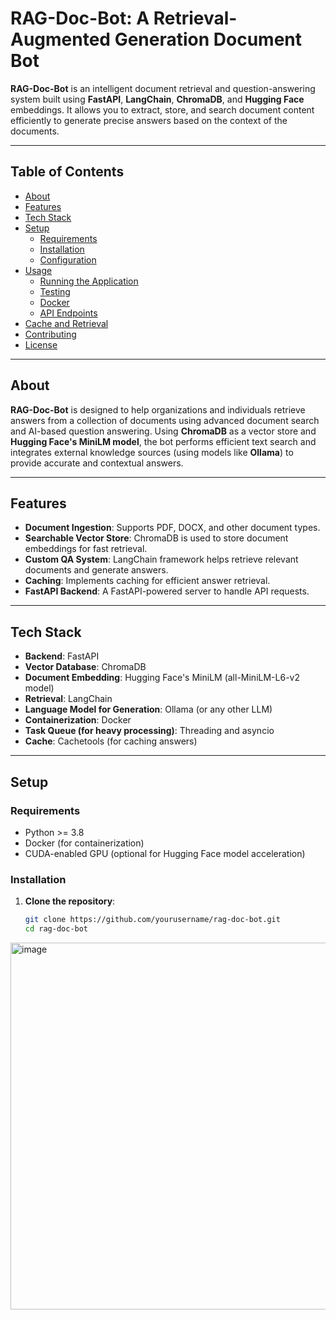 # RAG-Doc-Bot: A Retrieval-Augmented Generation Document Bot

**RAG-Doc-Bot** is an intelligent document retrieval and question-answering system built using **FastAPI**, **LangChain**, **ChromaDB**, and **Hugging Face** embeddings. It allows you to extract, store, and search document content efficiently to generate precise answers based on the context of the documents.

---

## Table of Contents

- [About](#about)
- [Features](#features)
- [Tech Stack](#tech-stack)
- [Setup](#setup)
  - [Requirements](#requirements)
  - [Installation](#installation)
  - [Configuration](#configuration)
- [Usage](#usage)
  - [Running the Application](#running-the-application)
  - [Testing](#testing)
  - [Docker](#docker)
  - [API Endpoints](#api-endpoints)
- [Cache and Retrieval](#cache-and-retrieval)
- [Contributing](#contributing)
- [License](#license)

---

## About

**RAG-Doc-Bot** is designed to help organizations and individuals retrieve answers from a collection of documents using advanced document search and AI-based question answering. Using **ChromaDB** as a vector store and **Hugging Face's MiniLM model**, the bot performs efficient text search and integrates external knowledge sources (using models like **Ollama**) to provide accurate and contextual answers.

---

## Features

- **Document Ingestion**: Supports PDF, DOCX, and other document types.
- **Searchable Vector Store**: ChromaDB is used to store document embeddings for fast retrieval.
- **Custom QA System**: LangChain framework helps retrieve relevant documents and generate answers.
- **Caching**: Implements caching for efficient answer retrieval.
- **FastAPI Backend**: A FastAPI-powered server to handle API requests.

---

## Tech Stack

- **Backend**: FastAPI
- **Vector Database**: ChromaDB
- **Document Embedding**: Hugging Face's MiniLM (all-MiniLM-L6-v2 model)
- **Retrieval**: LangChain
- **Language Model for Generation**: Ollama (or any other LLM)
- **Containerization**: Docker
- **Task Queue (for heavy processing)**: Threading and asyncio
- **Cache**: Cachetools (for caching answers)

---

## Setup

### Requirements

- Python >= 3.8
- Docker (for containerization)
- CUDA-enabled GPU (optional for Hugging Face model acceleration)

### Installation

1. **Clone the repository**:

   ```bash
   git clone https://github.com/yourusername/rag-doc-bot.git
   cd rag-doc-bot


<img width="587" alt="image" src="https://github.com/user-attachments/assets/7d12c6b5-4ed3-44f8-b4c6-3b70d5c6216d" />

